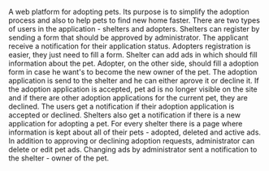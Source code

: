 A web platform for adopting pets. Its purpose is to simplify the adoption process and also to help pets to find new home faster. There are two types of users in the application - shelters and adopters. Shelters can register by sending a form that should be approved by administrator. The applicant receive a notification for their application status. Adopters registration is easier, they just need to fill a form. Shelter can add ads in which should fill information about the pet. Adopter, on the other side, should fill a adoption form in case he want's to become the new owner of the pet. The adoption application is send to the shelter and he can either aprove it or decline it. If the adoption application is accepted, pet ad is no longer visible on the site and if there are other adoption applications for the current pet, they are declined. The users get a notification if their adoption application is accepted or declined. Shelters also get a notification if there is a new application for adopting a pet. For every shelter there is a page where information is kept about all of their pets - adopted, deleted and active ads. In addition to approving or declining adoption requests, administrator can delete or edit pet ads. Changing ads by administrator sent a notification to the shelter - owner of the pet.
